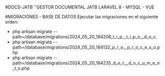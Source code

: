 #DOCS-JATB
''GESTOR DOCUMENTAL JATB
LARAVEL 8 - MYSQL - VUE

#MIGRACIONES - BASE DE DATOS
Ejecutar las migraciones en el siguiente orden:
* php artisan migrate --path=/database/migrations/2024_05_20_184206_t_i_p__t_i_p_o__d_o_c.
* php artisan migrate --path=/database/migrations/2024_05_20_184132_p_r_o__p_r_o_c_e_s_o.php
* php artisan migrate --path=/database/migrations/2024_05_20_184235_d_o_c__d_o_c_u_m_e_n_t_o.php

